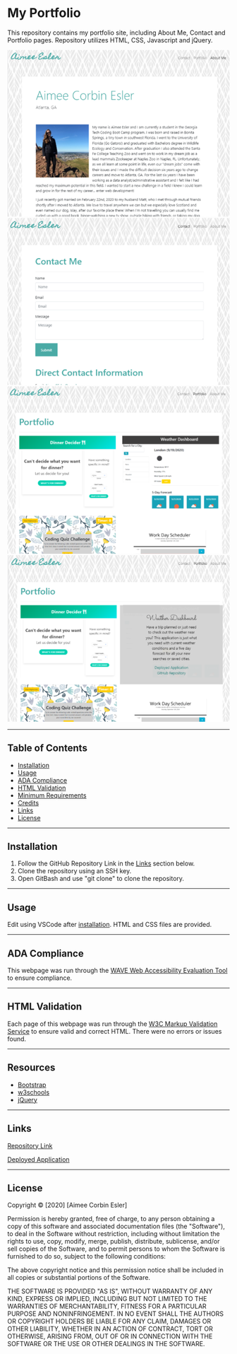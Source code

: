 # My Portfolio
This repository contains my portfolio site, including About Me, Contact and Portfolio pages. Repository utilizes HTML, CSS, Javascript and jQuery.

![About Me](assets/readme_images/about-me.PNG)
![Contact](assets/readme_images/contact.PNG)
![Portfolio](assets/readme_images/portfolio.PNG)
![Portfolio Hover](assets/readme_images/portfolio-hover.PNG)

-----

## Table of Contents
* [Installation](#installation)
* [Usage](#Usage)
* [ADA Compliance](#ada-compliance)
* [HTML Validation](#html-validation)
* [Minimum Requirements](#minimum-requirements)
* [Credits](#credits)
* [Links](#Links)
* [License](#license)

-----

## Installation
1. Follow the GitHub Repository Link in the [Links](#Links) section below.
1. Clone the repository using an SSH key.
1. Open GitBash and use "git clone" to clone the repository.

-----

## Usage
Edit using VSCode after [installation](#installation). HTML and CSS files are provided.

-----

## ADA Compliance
This webpage was run through the [WAVE Web Accessibility Evaluation Tool](https://wave.webaim.org/) to ensure compliance.

-----

## HTML Validation
Each page of this webpage was run through the [W3C Markup Validation Service](https://validator.w3.org/) to ensure valid and correct HTML. There were no errors or issues found.

-----

## Resources

* [Bootstrap](https://getbootstrap.com/)
* [w3schools](https://www.w3schools.com)
* [jQuery](https://api.jquery.com/)

-----

## Links
[Repository Link](https://github.com/aimeecesler/portfolio-v2)

[Deployed Application](https://aimeecesler.github.io/portfolio-v2/)

-----

## License
Copyright &copy; [2020] [Aimee Corbin Esler]

Permission is hereby granted, free of charge, to any person obtaining a copy
of this software and associated documentation files (the "Software"), to deal
in the Software without restriction, including without limitation the rights
to use, copy, modify, merge, publish, distribute, sublicense, and/or sell
copies of the Software, and to permit persons to whom the Software is
furnished to do so, subject to the following conditions:

The above copyright notice and this permission notice shall be included in all
copies or substantial portions of the Software.

THE SOFTWARE IS PROVIDED "AS IS", WITHOUT WARRANTY OF ANY KIND, EXPRESS OR
IMPLIED, INCLUDING BUT NOT LIMITED TO THE WARRANTIES OF MERCHANTABILITY,
FITNESS FOR A PARTICULAR PURPOSE AND NONINFRINGEMENT. IN NO EVENT SHALL THE
AUTHORS OR COPYRIGHT HOLDERS BE LIABLE FOR ANY CLAIM, DAMAGES OR OTHER
LIABILITY, WHETHER IN AN ACTION OF CONTRACT, TORT OR OTHERWISE, ARISING FROM,
OUT OF OR IN CONNECTION WITH THE SOFTWARE OR THE USE OR OTHER DEALINGS IN THE
SOFTWARE.